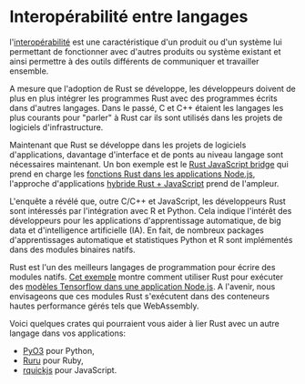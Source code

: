 # Interopérabilité entre langages

l'[interopérabilité](https://en.wikipedia.org/wiki/Interoperability#Information_technology_and_computers) est une caractéristique d'un produit ou d'un système lui permettant de fonctionner avec d'autres produits ou système existant et ainsi permettre à des outils différents de communiquer et travailler ensemble.

A mesure que l'adoption de Rust se développe, les développeurs doivent de plus en plus intégrer les programmes Rust avec des programmes écrits dans d'autres langages. Dans le passé, C et C++ étaient les langages les plus courants pour "parler" à Rust car ils sont utilisés dans les projets de logiciels d'infrastructure.

Maintenant que Rust se développe dans les projets de logiciels d'applications, davantage d'interface et de ponts au niveau langage sont nécessaires maintenant. Un bon exemple est le [Rust JavaScript bridge](https://www.secondstate.io/articles/rust-functions-in-nodejs/) qui prend en charge les [fonctions Rust dans les applications Node.js](https://www.secondstate.io/articles/getting-started-with-rust-function/), l'approche d'applications [hybride Rust + JavaScript](https://www.secondstate.io/articles/getting-started-with-rust-function/) prend de l'ampleur.

L'enquête a révélé que, outre C/C++ et JavaScript, les développeurs Rust sont intéressés par l'intégration avec R et Python. Cela indique l'intérêt des développeurs pour les applications d'apprentissage automatique, de big data et d'intelligence artificielle (IA). En fait, de nombreux packages d'apprentissages automatique et statistiques Python et R sont implémentés dans des modules binaires natifs.

Rust est l'un des meilleurs langages de programmation pour écrire des modules natifs. [Cet exemple](https://github.com/second-state/rust-wasm-ai-demo) montre comment utiliser Rust pour exécuter des [modèles Tensorflow dans une application Node.js](https://www.secondstate.io/articles/artificial-intelligence/). A l'avenir, nous envisageons que ces modules Rust s'exécutent dans des conteneurs hautes performance gérés tels que WebAssembly.

Voici quelques crates qui pourraient vous aider à lier Rust avec un autre langage dans vos applications:

* [PyO3](https://crates.io/crates/pyo3) pour Python,
* [Ruru](https://crates.io/crates/ruru) pour Ruby,
* [rquickjs](https://crates.io/crates/rquickjs) pour JavaScript.
